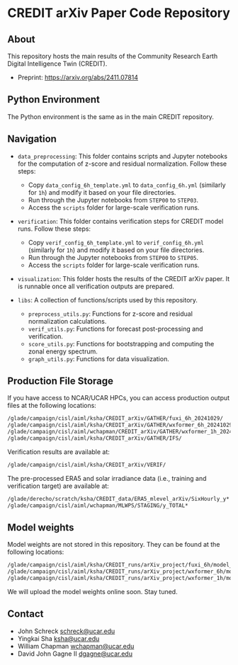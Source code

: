 # CREDIT arXiv Paper Code Repository

## About

This repository hosts the main results of the Community Research Earth Digital Intelligence Twin (CREDIT).  
* Preprint: https://arxiv.org/abs/2411.07814

## Python Environment

The Python environment is the same as in the main CREDIT repository.

## Navigation

* `data_preprocessing`: This folder contains scripts and Jupyter notebooks for the computation of z-score and residual normalization. Follow these steps:
  * Copy `data_config_6h_template.yml` to `data_config_6h.yml` (similarly for `1h`) and modify it based on your file directories.
  * Run through the Jupyter notebooks from `STEP00` to `STEP03`.
  * Access the `scripts` folder for large-scale verification runs.
    
* `verification`: This folder contains verification steps for CREDIT model runs. Follow these steps:
  * Copy `verif_config_6h_template.yml` to `verif_config_6h.yml` (similarly for `1h`) and modify it based on your file directories.
  * Run through the Jupyter notebooks from `STEP00` to `STEP05`.
  * Access the `scripts` folder for large-scale verification runs.

* `visualization`: This folder hosts the results of the CREDIT arXiv paper. It is runnable once all verification outputs are prepared.

* `libs`: A collection of functions/scripts used by this repository.
  * `preprocess_utils.py`: Functions for z-score and residual normalization calculations.
  * `verif_utils.py`: Functions for forecast post-processing and verification.
  * `score_utils.py`: Functions for bootstrapping and computing the zonal energy spectrum.
  * `graph_utils.py`: Functions for data visualization.

## Production File Storage

If you have access to NCAR/UCAR HPCs, you can access production output files at the following locations:

```bash
/glade/campaign/cisl/aiml/ksha/CREDIT_arXiv/GATHER/fuxi_6h_20241029/
/glade/campaign/cisl/aiml/ksha/CREDIT_arXiv/GATHER/wxformer_6h_20241029/
/glade/campaign/cisl/aiml/wchapman/CREDIT_arXiv/GATHER/wxformer_1h_20241228/
/glade/campaign/cisl/aiml/ksha/CREDIT_arXiv/GATHER/IFS/
```

Verification results are available at:

```bash
/glade/campaign/cisl/aiml/ksha/CREDIT_arXiv/VERIF/
```

The pre-processed ERA5 and solar irradiance data (i.e., training and verification target) are available at:

```bash
/glade/derecho/scratch/ksha/CREDIT_data/ERA5_mlevel_arXiv/SixHourly_y*
/glade/campaign/cisl/aiml/wchapman/MLWPS/STAGING/y_TOTAL*
```

## Model weights

Model weights are not stored in this repository. They can be found at the following locations:

```bash
/glade/campaign/cisl/aiml/ksha/CREDIT_runs/arXiv_project/fuxi_6h/model_checkpoint.pt
/glade/campaign/cisl/aiml/ksha/CREDIT_runs/arXiv_project/wxformer_6h/model_checkpoint.pt
/glade/campaign/cisl/aiml/ksha/CREDIT_runs/arXiv_project/wxformer_1h/model_checkpoint.pt
```

We will upload the model weights online soon. Stay tuned.

## Contact
* John Schreck schreck@ucar.edu
* Yingkai Sha ksha@ucar.edu
* William Chapman wchapman@ucar.edu
* David John Gagne II dgagne@ucar.edu

